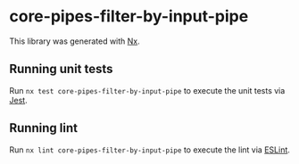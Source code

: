 # core-pipes-filter-by-input-pipe

This library was generated with [Nx](https://nx.dev).

## Running unit tests

Run `nx test core-pipes-filter-by-input-pipe` to execute the unit tests via [Jest](https://jestjs.io).

## Running lint

Run `nx lint core-pipes-filter-by-input-pipe` to execute the lint via [ESLint](https://eslint.org/).
